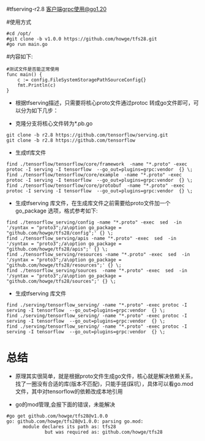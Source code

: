 #tfserving-r2.8 客户端grpc使用@go1.20

#使用方式

```
#cd /opt/
#git clone -b v1.0.0 https://github.com/howge/tfs28.git
#go run main.go
```
#内容如下:
```
#测试文件是否能正常使用
func main() {
	c := config.FileSystemStoragePathSourceConfig{}
	fmt.Println(c)
}

```


- 根据tfserving描述，只需要将核心proto文件通过protoc 转成go文件即可，可以分为如下几步：

- 克隆分支将核心文件转为*.pb.go
  
```
git clone -b r2.8 https://github.com/tensorflow/serving.git
git clone -b r2.8 https://github.com/tensorflow
```

- 生成tf库文件

```
find ./tensorflow/tensorflow/core/framework  -name "*.proto" -exec protoc -I serving -I tensorflow  --go_out=plugins=grpc:vendor  {} \;
find ./tensorflow/tensorflow/core/example  -name "*.proto" -exec protoc -I serving -I tensorflow  --go_out=plugins=grpc:vendor  {} \;
find ./tensorflow/tensorflow/core/protobuf  -name "*.proto" -exec protoc -I serving -I tensorflow  --go_out=plugins=grpc:vendor  {} \;
```

- 生成tfserving 库文件，在生成库文件之前需要给proto文件加一个go_package 选项，格式参考如下:
```
find ./tensorflow_serving/config -name "*.proto" -exec  sed  -in '/syntax = "proto3";/a\option go_package = "github.com/howge/tfs28/config";' {} \;
find ./tensorflow_serving/apis -name "*.proto" -exec  sed  -in '/syntax = "proto3";/a\option go_package = "github.com/howge/tfs28/apis";' {} \;
find ./tensorflow_serving/resources -name "*.proto" -exec  sed  -in '/syntax = "proto3";/a\option go_package = "github.com/howge/tfs28/resources";' {} \;
find ./tensorflow_serving/sources  -name "*.proto" -exec  sed  -in '/syntax = "proto3";/a\option go_package = "github.com/howge/tfs28/sources";' {} \;
  ```

- 生成tfserving 库文件

```
find ./serving/tensorflow_serving/ -name "*.proto" -exec protoc -I serving -I tensorflow  --go_out=plugins=grpc:vendor  {} \;
find ./serving/tensorflow_serving/ -name "*.proto" -exec protoc -I serving -I tensorflow  --go_out=plugins=grpc:vendor  {} \;
find ./serving/tensorflow_serving/ -name "*.proto" -exec protoc -I serving -I tensorflow  --go_out=plugins=grpc:vendor  {} \;
```

# 总结

- 原理其实很简单，就是根据proto文件生成go文件，核心就是解决依赖关系，找了一圈没有合适的库(版本不匹配)，只能手搓(踩坑），具体可以看go.mod 文件，其中对tensorflow的依赖改成本地引用
  
- go的mod管理,会报下面的错误，未能解决

```
#go get github.com/howge/tfs28@v1.0.0
go: github.com/howge/tfs28@v1.0.0: parsing go.mod:
      module declares its path as: tfs28
              but was required as: github.com/howge/tfs28
```


 
